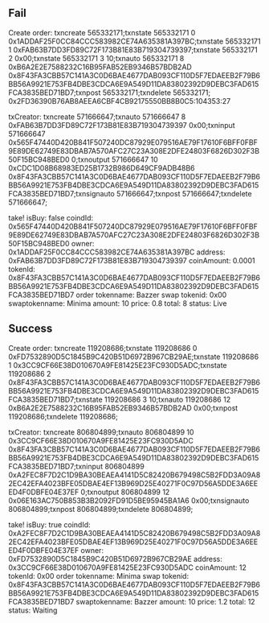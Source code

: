 ## Fail

Create order:  txncreate 565332171;txnstate 565332171 0 0x1ADDAF25F0CC84CCC583982CE74A635381A397BC;txnstate 565332171 1 0xFAB63B7DD3FD89C72F173B81E83B719304739397;txnstate 565332171 2 0x00;txnstate 565332171 3 10;txnauto 565332171 8 0xB6A2E2E7588232C16B95FAB52EB9346B57BDB2AD 0x8F43FA3CBB57C141A3C0D6BAE4677DAB093CF110D5F7EDAEEB2F79B6BB56A9921E753FB4DBE3CDCA6E9A549D11DA83802392D9DEBC3FAD615FCA3835BED71BD7;txnpost 565332171;txndelete 565332171; 0x2FD36390B76AB8AEEA6CBF4CB92175550BB8B0C5:104353:27

txCreator:  txncreate 571666647;txnauto 571666647 8 0xFAB63B7DD3FD89C72F173B81E83B719304739397 0x00;txninput 571666647 0x565F47440D420B841F507240DC87929E079516AE79F17610F6BFF0FBF9E89DE62749E83DBAB7A570AFC27C23A308E2DFE24803F6826D302F3B50F15BC948BED0 0;txnoutput 571666647 10 0xCDC1D08B68983ED25B1732B986D649CF9ADB48B6 0x8F43FA3CBB57C141A3C0D6BAE4677DAB093CF110D5F7EDAEEB2F79B6BB56A9921E753FB4DBE3CDCA6E9A549D11DA83802392D9DEBC3FAD615FCA3835BED71BD7;txnsignauto 571666647;txnpost 571666647;txndelete 571666647;

take!
isBuy: false
coindId: 0x565F47440D420B841F507240DC87929E079516AE79F17610F6BFF0FBF9E89DE62749E83DBAB7A570AFC27C23A308E2DFE24803F6826D302F3B50F15BC948BED0
owner: 0x1ADDAF25F0CC84CCC583982CE74A635381A397BC
address: 0xFAB63B7DD3FD89C72F173B81E83B719304739397
coinAmount: 0.0001
tokenId: 0x8F43FA3CBB57C141A3C0D6BAE4677DAB093CF110D5F7EDAEEB2F79B6BB56A9921E753FB4DBE3CDCA6E9A549D11DA83802392D9DEBC3FAD615FCA3835BED71BD7
order tokenname: Bazzer
swap tokenid: 0x00
swaptokenname: Minima
amount: 10
price: 0.8
total: 8
status: Live



## Success

Create order:  txncreate 119208686;txnstate 119208686 0 0xFD7532890D5C1845B9C420B51D6972B967CB29AE;txnstate 119208686 1 0x3CC9CF66E38D010670A9FE81425E23FC930D5ADC;txnstate 119208686 2 0x8F43FA3CBB57C141A3C0D6BAE4677DAB093CF110D5F7EDAEEB2F79B6BB56A9921E753FB4DBE3CDCA6E9A549D11DA83802392D9DEBC3FAD615FCA3835BED71BD7;txnstate 119208686 3 10;txnauto 119208686 12 0xB6A2E2E7588232C16B95FAB52EB9346B57BDB2AD 0x00;txnpost 119208686;txndelete 119208686;

txCreator:  txncreate 806804899;txnauto 806804899 10 0x3CC9CF66E38D010670A9FE81425E23FC930D5ADC 0x8F43FA3CBB57C141A3C0D6BAE4677DAB093CF110D5F7EDAEEB2F79B6BB56A9921E753FB4DBE3CDCA6E9A549D11DA83802392D9DEBC3FAD615FCA3835BED71BD7;txninput 806804899 0xA2FEC8F7D2C1D9BA30BEAEA4141D5C82420B679498C5B2FDD3A09A82EC42EFA4023BFE05DBAE4EF13B969D25E40271F0C97D56A5DDE3A6EEED4F0DBFE04E37EF 0;txnoutput 806804899 12 0x06E163AC750B853B3B2092FD91D5BE95945BA1A6 0x00;txnsignauto 806804899;txnpost 806804899;txndelete 806804899;

take!
isBuy: true
coindId: 0xA2FEC8F7D2C1D9BA30BEAEA4141D5C82420B679498C5B2FDD3A09A82EC42EFA4023BFE05DBAE4EF13B969D25E40271F0C97D56A5DDE3A6EEED4F0DBFE04E37EF
owner: 0xFD7532890D5C1845B9C420B51D6972B967CB29AE
address: 0x3CC9CF66E38D010670A9FE81425E23FC930D5ADC
coinAmount: 12
tokenId: 0x00
order tokenname: Minima
swap tokenid: 0x8F43FA3CBB57C141A3C0D6BAE4677DAB093CF110D5F7EDAEEB2F79B6BB56A9921E753FB4DBE3CDCA6E9A549D11DA83802392D9DEBC3FAD615FCA3835BED71BD7
swaptokenname: Bazzer
amount: 10
price: 1.2
total: 12
status: Waiting
